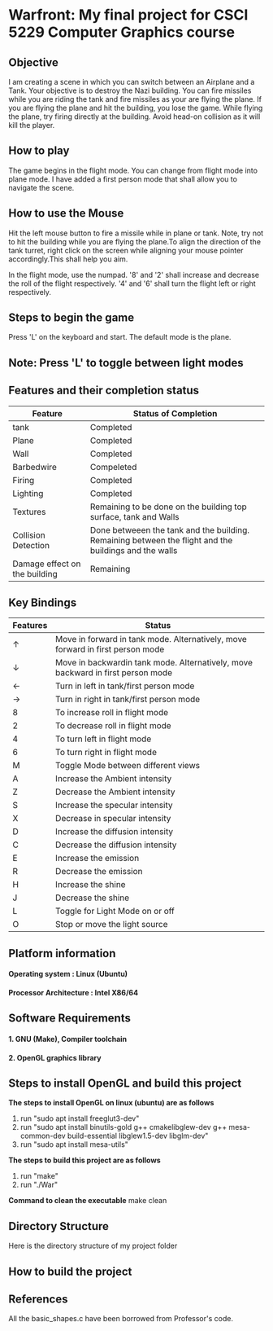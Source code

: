 # Warfront: My final project for CSCI 5229 Computer Graphics course


## Objective

I am creating a scene in which you can switch between an Airplane and a Tank. Your objective is to destroy
the Nazi building. You can fire missiles while you are riding the tank and fire missiles as your are flying
the plane. If you are flying the plane and hit the building, you lose the game. While flying the plane, try 
firing directly at the building. Avoid head-on collision as it will kill the player.

## How to play

The game begins in the flight mode. You can change from flight mode into plane mode. I have added a first person mode
that shall allow you to navigate the scene.

## How to use the Mouse

Hit the left mouse button to fire a missile while in plane or tank. Note, try not to hit the building while you are flying the 
plane.To align the direction of the tank turret, right click on the screen while aligning your mouse pointer accordingly.This
shall help you aim.

In the flight mode, use the numpad. '8' and '2' shall increase and decrease the roll of the flight respectively.
'4' and '6' shall turn the flight left or right respectively.

## Steps to begin the game

Press 'L' on the keyboard and start. The default mode is the plane.

## Note: Press 'L' to toggle between light modes 

## Features and their completion status

| Feature | Status of Completion |
| ---- |---- |
| tank | Completed |
| Plane | Completed |
| Wall | Completed |
| Barbedwire | Compeleted  |
| Firing | Completed |
| Lighting | Completed |
| Textures | Remaining to be done on the building top surface, tank and Walls  |
| Collision Detection | Done betweeen the tank and the building. Remaining between the flight and the buildings and the walls |
| Damage effect on the building | Remaining |

## Key Bindings

| Features| Status |
| ---- |---- |
| &uarr; | Move in forward in tank mode. Alternatively, move forward in first person mode |
| &darr; | Move in backwardin tank mode. Alternatively, move backward in first person mode |
| &larr; | Turn in left in tank/first person mode |
| &rarr; | Turn in right in tank/first person mode  |
| 8 | To increase roll in flight mode |
| 2 | To decrease roll in flight mode |
| 4 | To turn left in flight mode  |
| 6 | To turn right in flight mode |
| M | Toggle Mode between different views |
| A | Increase the Ambient intensity |
| Z | Decrease the Ambient intensity |
| S | Increase the specular intensity |
| X | Decrease in specular intensity |
| D | Increase the diffusion intensity |
| C | Decrease the diffusion intensity |
| E | Increase the emission |
| R | Decrease the emission |
| H | Increase the shine |
| J | Decrease the shine |
| L | Toggle for Light Mode on or off |
| O | Stop or move the light source |

## Platform information

#### Operating system           : Linux (Ubuntu)
#### Processor Architecture     : Intel X86/64

## Software Requirements

#### 1. GNU (Make), Compiler toolchain
#### 2. OpenGL graphics library

## Steps to install OpenGL and build this project

**The steps to install OpenGL on linux (ubuntu) are as follows**

1. run "sudo apt install freeglut3-dev"
2. run "sudo apt install binutils-gold g++ cmakelibglew-dev g++ mesa-common-dev build-essential libglew1.5-dev libglm-dev"
3. run "sudo apt install mesa-utils"

**The steps to build this project are as follows**

1. run "make"
2. run "./War"

**Command to clean the executable**
make clean

## Directory Structure

Here is the directory structure of my project folder




## How to build the project


## References

All the basic_shapes.c have been borrowed from  Professor's code. 


